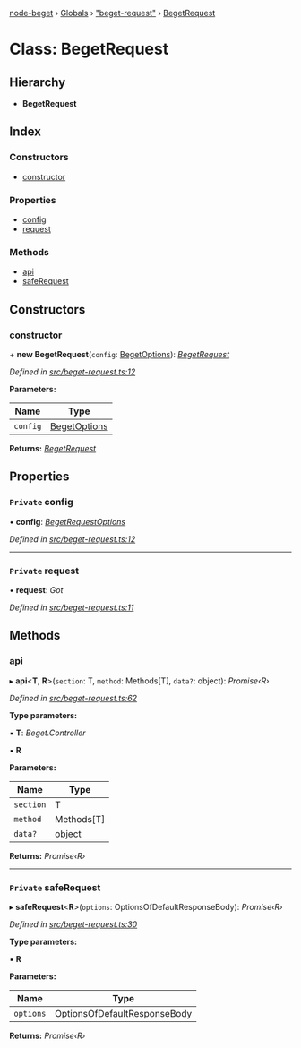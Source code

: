 [node-beget](../README.md) › [Globals](../globals.md) › ["beget-request"](../modules/_beget_request_.md) › [BegetRequest](_beget_request_.begetrequest.md)

# Class: BegetRequest

## Hierarchy

* **BegetRequest**

## Index

### Constructors

* [constructor](_beget_request_.begetrequest.md#constructor)

### Properties

* [config](_beget_request_.begetrequest.md#private-config)
* [request](_beget_request_.begetrequest.md#private-request)

### Methods

* [api](_beget_request_.begetrequest.md#api)
* [safeRequest](_beget_request_.begetrequest.md#private-saferequest)

## Constructors

###  constructor

\+ **new BegetRequest**(`config`: [BegetOptions](../interfaces/_options_beget_options_.begetoptions.md)): *[BegetRequest](_beget_request_.begetrequest.md)*

*Defined in [src/beget-request.ts:12](https://github.com/olehcambel/node-beget/blob/f128411/src/beget-request.ts#L12)*

**Parameters:**

Name | Type |
------ | ------ |
`config` | [BegetOptions](../interfaces/_options_beget_options_.begetoptions.md) |

**Returns:** *[BegetRequest](_beget_request_.begetrequest.md)*

## Properties

### `Private` config

• **config**: *[BegetRequestOptions](../interfaces/_options_beget_options_.begetrequestoptions.md)*

*Defined in [src/beget-request.ts:12](https://github.com/olehcambel/node-beget/blob/f128411/src/beget-request.ts#L12)*

___

### `Private` request

• **request**: *Got*

*Defined in [src/beget-request.ts:11](https://github.com/olehcambel/node-beget/blob/f128411/src/beget-request.ts#L11)*

## Methods

###  api

▸ **api**<**T**, **R**>(`section`: T, `method`: Methods[T], `data?`: object): *Promise‹R›*

*Defined in [src/beget-request.ts:62](https://github.com/olehcambel/node-beget/blob/f128411/src/beget-request.ts#L62)*

**Type parameters:**

▪ **T**: *Beget.Controller*

▪ **R**

**Parameters:**

Name | Type |
------ | ------ |
`section` | T |
`method` | Methods[T] |
`data?` | object |

**Returns:** *Promise‹R›*

___

### `Private` safeRequest

▸ **safeRequest**<**R**>(`options`: OptionsOfDefaultResponseBody): *Promise‹R›*

*Defined in [src/beget-request.ts:30](https://github.com/olehcambel/node-beget/blob/f128411/src/beget-request.ts#L30)*

**Type parameters:**

▪ **R**

**Parameters:**

Name | Type |
------ | ------ |
`options` | OptionsOfDefaultResponseBody |

**Returns:** *Promise‹R›*
